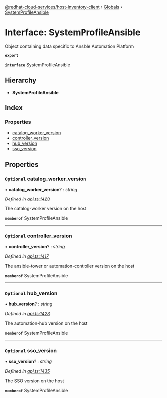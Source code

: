 [@redhat-cloud-services/host-inventory-client](../README.md) › [Globals](../globals.md) › [SystemProfileAnsible](systemprofileansible.md)

# Interface: SystemProfileAnsible

Object containing data specific to Ansible Automation Platform

**`export`** 

**`interface`** SystemProfileAnsible

## Hierarchy

* **SystemProfileAnsible**

## Index

### Properties

* [catalog_worker_version](systemprofileansible.md#optional-catalog_worker_version)
* [controller_version](systemprofileansible.md#optional-controller_version)
* [hub_version](systemprofileansible.md#optional-hub_version)
* [sso_version](systemprofileansible.md#optional-sso_version)

## Properties

### `Optional` catalog_worker_version

• **catalog_worker_version**? : *string*

*Defined in [api.ts:1429](https://github.com/RedHatInsights/javascript-clients.gi/blob/master/packages/host-inventory/api.ts#L1429)*

The catalog-worker version on the host

**`memberof`** SystemProfileAnsible

___

### `Optional` controller_version

• **controller_version**? : *string*

*Defined in [api.ts:1417](https://github.com/RedHatInsights/javascript-clients.gi/blob/master/packages/host-inventory/api.ts#L1417)*

The ansible-tower or automation-controller version on the host

**`memberof`** SystemProfileAnsible

___

### `Optional` hub_version

• **hub_version**? : *string*

*Defined in [api.ts:1423](https://github.com/RedHatInsights/javascript-clients.gi/blob/master/packages/host-inventory/api.ts#L1423)*

The automation-hub version on the host

**`memberof`** SystemProfileAnsible

___

### `Optional` sso_version

• **sso_version**? : *string*

*Defined in [api.ts:1435](https://github.com/RedHatInsights/javascript-clients.gi/blob/master/packages/host-inventory/api.ts#L1435)*

The SSO version on the host

**`memberof`** SystemProfileAnsible
